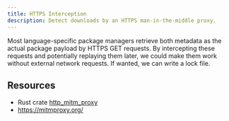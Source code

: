 ```yaml
---
title: HTTPS Interception
description: Detect downloads by an HTTPS man-in-the-middle proxy.
---
```


Most language-specific package managers retrieve both metadata as the
actual package payload by HTTPS GET requests. By intercepting
these requests and potentially replaying them later, we could make 
them work without external network requests. If wanted, we can 
write a lock file.


## Resources

- Rust crate [http_mitm_proxy](https://docs.rs/http-mitm-proxy/0.14.0/http_mitm_proxy/index.html)
- https://mitmproxy.org/
